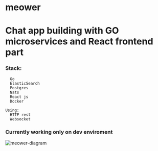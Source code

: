 # meower
# Chat app building with GO microservices and React frontend part

### Stack:
```
  Go
  ElasticSearch
  Postgres
  Nats
  React js
  Docker

Using:
  HTTP rest
  Websocket
```

### Currently working only on dev enviroment

![meower-diagram](https://github.com/salesforceanton/meower/assets/125591261/1b36ad37-2ac8-4e30-be10-9a8e0764bd8d)

